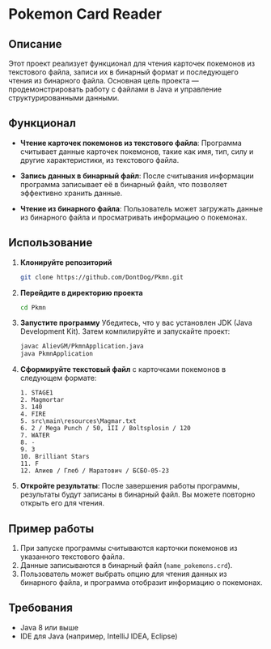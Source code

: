 # Pokemon Card Reader

## Описание

Этот проект реализует функционал для чтения карточек покемонов из текстового файла, записи их в бинарный формат и последующего чтения из бинарного файла. Основная цель проекта — продемонстрировать работу с файлами в Java и управление структурированными данными.

## Функционал

- **Чтение карточек покемонов из текстового файла**: Программа считывает данные карточек покемонов, такие как имя, тип, силу и другие характеристики, из текстового файла.
  
- **Запись данных в бинарный файл**: После считывания информации программа записывает её в бинарный файл, что позволяет эффективно хранить данные.

- **Чтение из бинарного файла**: Пользователь может загружать данные из бинарного файла и просматривать информацию о покемонах.

## Использование

1. **Клонируйте репозиторий**
   ```bash
   git clone https://github.com/DontDog/Pkmn.git
   ```

2. **Перейдите в директорию проекта**
   ```bash
   cd Pkmn
   ```

3. **Запустите программу**
   Убедитесь, что у вас установлен JDK (Java Development Kit). Затем компилируйте и запускайте проект:
   ```bash
   javac AlievGM/PkmnApplication.java
   java PkmnApplication
   ```

4. **Сформируйте текстовый файл** с карточками покемонов в следующем формате:
   ```
   1. STAGE1
   2. Magmortar
   3. 140
   4. FIRE
   5. src\main\resources\Magmar.txt
   6. 2 / Mega Punch / 50, 1II / Boltsplosin / 120
   7. WATER
   8. -
   9. 3
   10. Brilliant Stars
   11. F
   12. Алиев / Глеб / Маратович / БСБО-05-23
   ```

5. **Откройте результаты**:
   После завершения работы программы, результаты будут записаны в бинарный файл. Вы можете повторно открыть его для чтения.

## Пример работы

1. При запуске программы считываются карточки покемонов из указанного текстового файла.
2. Данные записываются в бинарный файл (`name_pokemons.crd`).
3. Пользователь может выбрать опцию для чтения данных из бинарного файла, и программа отобразит информацию о покемонах.

## Требования

- Java 8 или выше
- IDE для Java (например, IntelliJ IDEA, Eclipse)
